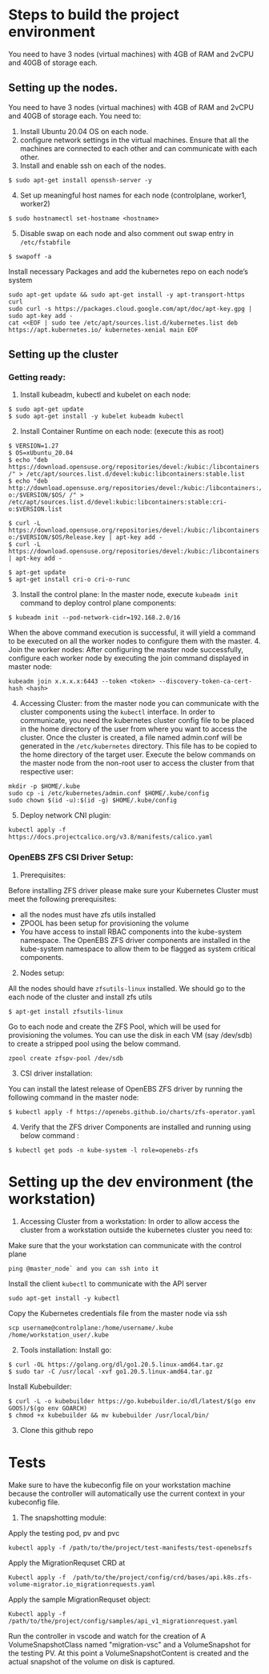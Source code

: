 # Steps to build the project environment

You need to have 3 nodes (virtual machines) with 4GB of RAM and 2vCPU and 40GB of storage each.

## Setting up the nodes.
You need to have 3 nodes (virtual machines) with 4GB of RAM and 2vCPU and 40GB of storage each.
You need to:
1. Install Ubuntu 20.04 OS on each node.
2. configure network settings in the virtual machines. Ensure that all the machines are connected to each other and can communicate with each other.
3. Install and enable ssh on each of the nodes.
```
$ sudo apt-get install openssh-server -y
```
4. Set up meaningful host names for each node (controlplane, worker1, worker2)
```
$ sudo hostnamectl set-hostname <hostname>
```
5. Disable swap on each node and also comment out swap entry in `/etc/fstabfile`
```
$ swapoff -a
```
Install necessary Packages and add the kubernetes repo on each node’s system
```
sudo apt-get update && sudo apt-get install -y apt-transport-https curl
sudo curl -s https://packages.cloud.google.com/apt/doc/apt-key.gpg | sudo apt-key add -
cat <<EOF | sudo tee /etc/apt/sources.list.d/kubernetes.list deb https://apt.kubernetes.io/ kubernetes-xenial main EOF
```

## Setting up the cluster

### Getting ready:

1. Install kubeadm, kubectl and kubelet on each node:
``` 
$ sudo apt-get update
$ sudo apt-get install -y kubelet kubeadm kubectl
```
2. Install Container Runtime on each node: (execute this as root)
```
$ VERSION=1.27
$ OS=xUbuntu_20.04
$ echo "deb https://download.opensuse.org/repositories/devel:/kubic:/libcontainers:/stable/$OS/ /" > /etc/apt/sources.list.d/devel:kubic:libcontainers:stable.list
$ echo "deb http://download.opensuse.org/repositories/devel:/kubic:/libcontainers:/stable:/cri-o:/$VERSION/$OS/ /" > /etc/apt/sources.list.d/devel:kubic:libcontainers:stable:cri-o:$VERSION.list

$ curl -L https://download.opensuse.org/repositories/devel:/kubic:/libcontainers:/stable:/cri-o:/$VERSION/$OS/Release.key | apt-key add -
$ curl -L https://download.opensuse.org/repositories/devel:/kubic:/libcontainers:/stable/$OS/Release.key | apt-key add -

$ apt-get update
$ apt-get install cri-o cri-o-runc
```
3. Install the control plane:
In the master node, execute `kubeadm init` command to deploy control plane components:
```
$ kubeadm init --pod-network-cidr=192.168.2.0/16
```
When the above command execution is successful, it will yield a command to be executed on all the worker nodes to configure them with the master.
4. Join the worker nodes:
After configuring the master node successfully, configure each worker node by executing the join command displayed in master node:
```
kubeadm join x.x.x.x:6443 --token <token> --discovery-token-ca-cert-hash <hash>
```

4. Accessing Cluster:
from the master node you can communicate with the cluster components using the `kubectl` interface. In order to communicate, you need the kubernetes cluster config file to be placed in the home directory of the user from where you want to access the cluster.
Once the cluster is created, a file named admin.conf will be generated in the `/etc/kubernetes` directory. This file has to be copied to the home directory of the target user.
Execute the below commands on the master node from the non-root user to access the cluster from that respective user:
```
mkdir -p $HOME/.kube
sudo cp -i /etc/kubernetes/admin.conf $HOME/.kube/config
sudo chown $(id -u):$(id -g) $HOME/.kube/config
```

5. Deploy network CNI plugin:
```
kubectl apply -f https://docs.projectcalico.org/v3.8/manifests/calico.yaml
```

### OpenEBS ZFS CSI Driver Setup:

1. Prerequisites:

Before installing ZFS driver please make sure your Kubernetes Cluster must meet the following prerequisites:

* all the nodes must have zfs utils installed
* ZPOOL has been setup for provisioning the volume
* You have access to install RBAC components into the kube-system namespace. The OpenEBS ZFS driver components are installed in the kube-system namespace to allow them to be flagged as system critical components.

2. Nodes setup:

All the nodes should have `zfsutils-linux` installed. We should go to the each node of the cluster and install zfs utils

```
$ apt-get install zfsutils-linux
````

Go to each node and create the ZFS Pool, which will be used for provisioning the volumes. You can use the disk in each VM (say /dev/sdb) to create a stripped pool using the below command.
```
zpool create zfspv-pool /dev/sdb
```
3. CSI driver installation:

You can install the latest release of OpenEBS ZFS driver by running the following command in the master node:

```
$ kubectl apply -f https://openebs.github.io/charts/zfs-operator.yaml
```

		
4. Verify that the ZFS driver Components are installed and running using below command :
		
```
$ kubectl get pods -n kube-system -l role=openebs-zfs
```

# Setting up the dev environment (the workstation)

1. Accessing Cluster from a workstation: 
In order to allow access the cluster from a workstation outside the kubernetes cluster you need to:

Make sure that the your workstation can communicate with the control plane
```
ping @master_node` and you can ssh into it
```

Install the client `kubectl` to communicate with the API server
```
sudo apt-get install -y kubectl
```

Copy the Kubernetes credentials file from the master node via ssh
```
scp username@controlplane:/home/username/.kube /home/workstation_user/.kube
```

2. Tools installation:
Install go:
```
$ curl -OL https://golang.org/dl/go1.20.5.linux-amd64.tar.gz
$ sudo tar -C /usr/local -xvf go1.20.5.linux-amd64.tar.gz
```

Install Kubebuilder:
```
$ curl -L -o kubebuilder https://go.kubebuilder.io/dl/latest/$(go env GOOS)/$(go env GOARCH)
$ chmod +x kubebuilder && mv kubebuilder /usr/local/bin/
```

3. Clone this github repo

# Tests
Make sure to have the kubeconfig file on your workstation machine because the controller will automatically use the current context in your kubeconfig file.

1. The snapshotting module:

Apply the testing pod, pv and pvc
```
kubectl apply -f /path/to/the/project/test-manifests/test-openebszfs
```
Apply the MigrationRequset CRD at
```
Kubectl apply -f  /path/to/the/project/config/crd/bases/api.k8s.zfs-volume-migrator.io_migrationrequests.yaml
```
Apply the sample MigrationRequset object:
```
Kubectl apply -f /path/to/the/project/config/samples/api_v1_migrationrequest.yaml
```
Run the controller in vscode and watch for the creation of A VolumeSnapshotClass named "migration-vsc" and a VolumeSnapshot for the testing PV. At this point a VolumeSnapshotContent is created and the actual snapshot of the volume on disk is captured.
